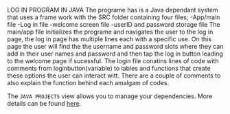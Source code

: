 LOG IN PROGRAM IN JAVA
The programe has is a Java dependant system that uses a frame work with the SRC folder containing four files;
-App/main file
-Log in file
-welcome screen file
-userID and password storage file
The main/app file initializes the programe and navigates the user to the log in page, the log in page has multiple lines each with a specific use. On this page the user will find the the username and password slots where they can add in their user names and password and then tap the log in button leading to the welcome page if sucessful. The login file conatins lines of code with comments from loginbutton(variable) to lables and functions that create these options the user can interact witt. There are a couple of comments to also explain the function behind each amalgam of codes. 


The `JAVA PROJECTS` view allows you to manage your dependencies. More details can be found [here](https://github.com/microsoft/vscode-java-dependency#manage-dependencies).
